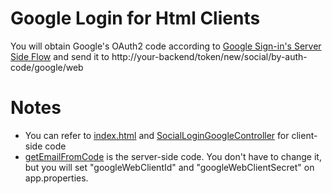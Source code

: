 # Google Login for Html Clients

You will obtain Google's OAuth2 code according to [Google Sign-in's Server Side Flow](https://developers.google.com/identity/sign-in/web/server-side-flow#implementing_the_one-time-code_flow) and send it to http://your-backend/token/new/social/by-auth-code/google/web

# Notes 

* You can refer to [index.html](https://github.com/chenjianjx/srb4j-html-client/blob/master/index.html) and [SocialLoginGoogleController](https://github.com/chenjianjx/srb4j-html-client/blob/master/home.js) for client-side code
* [getEmailFromCode](https://github.com/chenjianjx/srb4jfullsample/blob/master/impl/src/main/java/com/github/chenjianjx/srb4jfullsample/impl/fo/auth/socialsite/FoGoogleAuthHelper.java) is the server-side code. You don't have to change it, but you will set "googleWebClientId" and "googleWebClientSecret" on app.properties.